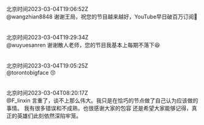 北京时间2023-03-04T19:06:52Z<br>@wangzhian8848 谢谢王局，祝您的节目越来越好，YouTube早日破百万订阅💜<br><br><br>北京时间2023-03-04T19:29:34Z<br>@wuyuesanren 谢谢散人老师，您的节目我基本上每期不落下😆<br><br><br>北京时间2023-03-04T19:05:25Z<br>@torontobigface 😚<br><br><br>北京时间2023-03-04T08:20:17Z<br>@F_linxin 言重了，谈不上那么伟大。我只是在恰巧的节点做了自己认为应该做的事情。
我有很多错误和不成熟，也很感谢大家的包容
还是希望大家能够记得，真正的英雄们此刻依然深陷牢笼。<br><br><br>